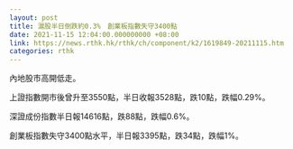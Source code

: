 ```yaml
---
layout: post
title: 滬股半日倒跌約0.3%　創業板指數失守3400點
date: 2021-11-15 12:04:00.000000000 +08:00
link: https://news.rthk.hk/rthk/ch/component/k2/1619849-20211115.htm
categories: rthk
---
```


內地股市高開低走。

上證指數開市後曾升至3550點，半日收報3528點，跌10點，跌幅0.29%。

深證成份指數半日報14616點，跌88點，跌幅0.6%。

創業板指數失守3400點水平，半日報3395點，跌34點，跌幅1%。
